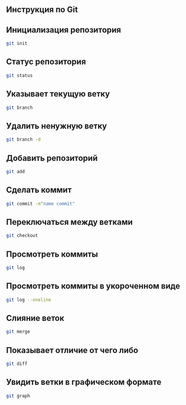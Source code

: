 ## Инструкция по Git

## Инициализация репозитория

```sh
git init
```

## Статус репозитория

```sh
git status
```
## Указывает текущую ветку
```sh
git branch
```
## Удалить ненужную ветку
```sh
git branch -d
```
## Добавить репозиторий
```sh
git add
```
## Сделать коммит
```sh
git commit -m"name commit"
```
## Переключаться между ветками
```sh
git checkout 
```
## Просмотреть коммиты
```sh
git log
```
## Просмотреть коммиты в укороченном виде
```sh
git log --oneline
```
## Слияние веток
```sh
git merge
```
## Показывает отличие от чего либо
```sh
git diff
```
## Увидить ветки в графическом формате
```sh
git graph
```


